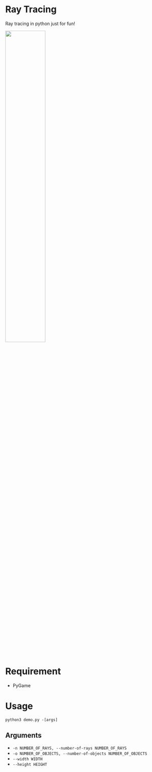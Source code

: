 # Ray Tracing

Ray tracing in python just for fun!

<img src=https://user-images.githubusercontent.com/1210722/75233032-8cde2d00-57fb-11ea-9430-1066078d896e.gif width=50%>


# Requirement

* PyGame

# Usage

`python3 demo.py -[args]`

## Arguments
  * `-n NUMBER_OF_RAYS, --number-of-rays NUMBER_OF_RAYS`
  * `-o NUMBER_OF_OBJECTS, --number-of-objects NUMBER_OF_OBJECTS`
  * `--width WIDTH`
  * `--height HEIGHT`
